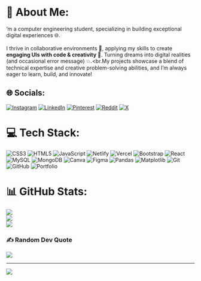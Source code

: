 # 💫 About Me:
’m a computer engineering student, specializing in building exceptional digital experiences 🌐.<br><br>I thrive in collaborative environments 🤝, applying my skills to create <strong>engaging UIs with code & creativity 🎨</strong>. Turning dreams into digital realities (and occasional error message) 💥.<br.My projects showcase a blend of technical expertise and creative problem-solving abilities, and I’m always eager to learn, build, and innovate!
## 🌐 Socials:
[![Instagram](https://img.shields.io/badge/Instagram-%23E4405F.svg?logo=Instagram&logoColor=white)](https://instagram.com/vala_aaryan01) [![LinkedIn](https://img.shields.io/badge/LinkedIn-%230077B5.svg?logo=linkedin&logoColor=white)](https://linkedin.com/in/linkedin.com/in/arpanvala) [![Pinterest](https://img.shields.io/badge/Pinterest-%23E60023.svg?logo=Pinterest&logoColor=white)](https://pinterest.com/arpanvala) [![Reddit](https://img.shields.io/badge/Reddit-%23FF4500.svg?logo=Reddit&logoColor=white)](https://reddit.com/user/arpanvala) [![X](https://img.shields.io/badge/X-black.svg?logo=X&logoColor=white)](https://x.com/Arpan_Vala) 

# 💻 Tech Stack:
![CSS3](https://img.shields.io/badge/css3-%231572B6.svg?style=for-the-badge&logo=css3&logoColor=white) ![HTML5](https://img.shields.io/badge/html5-%23E34F26.svg?style=for-the-badge&logo=html5&logoColor=white) ![JavaScript](https://img.shields.io/badge/javascript-%23323330.svg?style=for-the-badge&logo=javascript&logoColor=%23F7DF1E) ![Netlify](https://img.shields.io/badge/netlify-%23000000.svg?style=for-the-badge&logo=netlify&logoColor=#00C7B7) ![Vercel](https://img.shields.io/badge/vercel-%23000000.svg?style=for-the-badge&logo=vercel&logoColor=white) ![Bootstrap](https://img.shields.io/badge/bootstrap-%238511FA.svg?style=for-the-badge&logo=bootstrap&logoColor=white) ![React](https://img.shields.io/badge/react-%2320232a.svg?style=for-the-badge&logo=react&logoColor=%2361DAFB) ![MySQL](https://img.shields.io/badge/mysql-4479A1.svg?style=for-the-badge&logo=mysql&logoColor=white) ![MongoDB](https://img.shields.io/badge/MongoDB-%234ea94b.svg?style=for-the-badge&logo=mongodb&logoColor=white) ![Canva](https://img.shields.io/badge/Canva-%2300C4CC.svg?style=for-the-badge&logo=Canva&logoColor=white) ![Figma](https://img.shields.io/badge/figma-%23F24E1E.svg?style=for-the-badge&logo=figma&logoColor=white) ![Pandas](https://img.shields.io/badge/pandas-%23150458.svg?style=for-the-badge&logo=pandas&logoColor=white) ![Matplotlib](https://img.shields.io/badge/Matplotlib-%23ffffff.svg?style=for-the-badge&logo=Matplotlib&logoColor=black) ![Git](https://img.shields.io/badge/git-%23F05033.svg?style=for-the-badge&logo=git&logoColor=white) ![GitHub](https://img.shields.io/badge/github-%23121011.svg?style=for-the-badge&logo=github&logoColor=white) ![Portfolio](https://img.shields.io/badge/Portfolio-%23000000.svg?style=for-the-badge&logo=firefox&logoColor=#FF7139)
# 📊 GitHub Stats:
![](https://github-readme-stats.vercel.app/api?username=ArpanVala&theme=default_repocard&hide_border=false&include_all_commits=false&count_private=false)<br/>
![](https://github-readme-streak-stats.herokuapp.com/?user=ArpanVala&theme=default_repocard&hide_border=false)<br/>
![](https://github-readme-stats.vercel.app/api/top-langs/?username=ArpanVala&theme=default_repocard&hide_border=false&include_all_commits=false&count_private=false&layout=compact)

### ✍️ Random Dev Quote
![](https://quotes-github-readme.vercel.app/api?type=horizontal&theme=dark)

---
[![](https://visitcount.itsvg.in/api?id=ArpanVala&icon=6&color=3)](https://visitcount.itsvg.in)

<!-- Proudly created with GPRM ( https://gprm.itsvg.in ) -->
